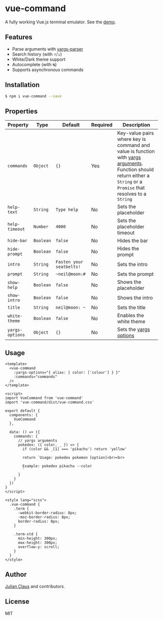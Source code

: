 # vue-command

A fully working Vue.js terminal emulator. See the [demo](https://ndabap.github.io/vue-command/).

## Features

- Parse arguments with [yargs-parser](https://www.npmjs.com/package/yargs-parser)
- Search history (with <kbd>↑</kbd>/<kbd>↓</kbd>)
- White/Dark theme support
- Autocomplete (with <kbd>↹</kbd>)
- Supports asynchronous commands

## Installation

```bash
$ npm i vue-command --save
```

## Properties

| Property        | Type      | Default                  | Required | Description                                                                                                                                                                                                          |
|-----------------|-----------|--------------------------|----------|----------------------------------------------------------------------------------------------------------------------------------------------------------------------------------------------------------------------|
| `commands`      | `Object`  | `{}`                     | Yes      | Key-value pairs where key is command and value is function with [yargs arguments](https://github.com/yargs/yargs-parser#readme). Function should return either a `String` or a `Promise` that resolves to a `String` |
| `help-text`     | `String`  | `Type help`              | No       | Sets the placeholder                                                                                                                                                                                                 |
| `help-timeout`  | `Number`  | `4000`                   | No       | Sets the placeholder timeout                                                                                                                                                                                         |
| `hide-bar`      | `Boolean` | `false`                  | No       | Hides the bar                                                                                                                                                                                                        |
| `hide-prompt`   | `Boolean` | `false`                  | No       | Hides the prompt                                                                                                                                                                                                     |
| `intro`         | `String`  | `Fasten your seatbelts!` | No       | Sets the intro                                                                                                                                                                                                       |
| `prompt`        | `String`  | `~neil@moon:#`           | No       | Sets the prompt                                                                                                                                                                                                      |
| `show-help`     | `Boolean` | `false`                  | No       | Shows the placeholder                                                                                                                                                                                                |
| `show-intro`    | `Boolean` | `false`                  | No       | Shows the intro                                                                                                                                                                                                      |
| `title`         | `String`  | `neil@moon: ~`           | No       | Sets the title                                                                                                                                                                                                       |
| `white-theme`   | `Boolean` | `false`                  | No       | Enables the white theme                                                                                                                                                                                              |
| `yargs-options` | `Object`  | `{}`                     | No       | Sets the [yargs options](https://github.com/yargs/yargs-parser#readme)                                                                                                                                               |

## Usage

```vue
<template>
  <vue-command
    :yargs-options="{ alias: { color: ['colour'] } }"
    :commands="commands"
  />
</template>

<script>
import VueCommand from 'vue-command'
import 'vue-command/dist/vue-command.css'

export default {
  components: {
    VueCommand
  },

  data: () => ({
    commands: {
      // yargs arguments
      pokedex: ({ color, _ }) => {
        if (color && _[1] === 'pikachu') return 'yellow'

        return `Usage: pokedex pokemon [option]<br><br>

        Example: pokedex pikachu --color
        `
      }
    }
  })
}
</script>

<style lang="scss">
  .vue-command {
    .term {
      -webkit-border-radius: 8px;
      -moz-border-radius: 8px;
      border-radius: 8px;
    }

    .term-std {
      min-height: 300px;
      max-height: 300px;
      overflow-y: scroll;
    }
  }
</style>
```

## Author

[Julian Claus](https://www.julian-claus.de) and contributors.

## License

MIT
